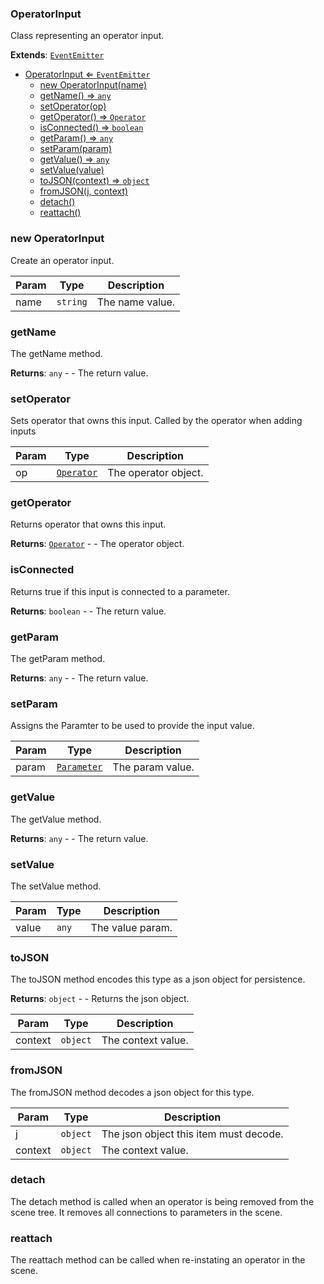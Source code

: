 <a name="OperatorInput"></a>

### OperatorInput 
Class representing an operator input.


**Extends**: <code>[EventEmitter](api/Utilities/EventEmitter.md)</code>  

* [OperatorInput ⇐ <code>EventEmitter</code>](#OperatorInput)
    * [new OperatorInput(name)](#new-OperatorInput)
    * [getName() ⇒ <code>any</code>](#getName)
    * [setOperator(op)](#setOperator)
    * [getOperator() ⇒ <code>Operator</code>](#getOperator)
    * [isConnected() ⇒ <code>boolean</code>](#isConnected)
    * [getParam() ⇒ <code>any</code>](#getParam)
    * [setParam(param)](#setParam)
    * [getValue() ⇒ <code>any</code>](#getValue)
    * [setValue(value)](#setValue)
    * [toJSON(context) ⇒ <code>object</code>](#toJSON)
    * [fromJSON(j, context)](#fromJSON)
    * [detach()](#detach)
    * [reattach()](#reattach)

<a name="new_OperatorInput_new"></a>

### new OperatorInput
Create an operator input.


| Param | Type | Description |
| --- | --- | --- |
| name | <code>string</code> | The name value. |

<a name="OperatorInput+getName"></a>

### getName
The getName method.


**Returns**: <code>any</code> - - The return value.  
<a name="OperatorInput+setOperator"></a>

### setOperator
Sets operator that owns this input. Called by the operator when adding inputs



| Param | Type | Description |
| --- | --- | --- |
| op | <code>[Operator](api/SceneTree/Operators/Operator.md)</code> | The operator object. |

<a name="OperatorInput+getOperator"></a>

### getOperator
Returns operator that owns this input.


**Returns**: <code>[Operator](api/SceneTree/Operators/Operator.md)</code> - - The operator object.  
<a name="OperatorInput+isConnected"></a>

### isConnected
Returns true if this input is connected to a parameter.


**Returns**: <code>boolean</code> - - The return value.  
<a name="OperatorInput+getParam"></a>

### getParam
The getParam method.


**Returns**: <code>any</code> - - The return value.  
<a name="OperatorInput+setParam"></a>

### setParam
Assigns the Paramter to be used to provide the input value.



| Param | Type | Description |
| --- | --- | --- |
| param | <code>[Parameter](api/SceneTree/Parameters/Parameter.md)</code> | The param value. |

<a name="OperatorInput+getValue"></a>

### getValue
The getValue method.


**Returns**: <code>any</code> - - The return value.  
<a name="OperatorInput+setValue"></a>

### setValue
The setValue method.



| Param | Type | Description |
| --- | --- | --- |
| value | <code>any</code> | The value param. |

<a name="OperatorInput+toJSON"></a>

### toJSON
The toJSON method encodes this type as a json object for persistence.


**Returns**: <code>object</code> - - Returns the json object.  

| Param | Type | Description |
| --- | --- | --- |
| context | <code>object</code> | The context value. |

<a name="OperatorInput+fromJSON"></a>

### fromJSON
The fromJSON method decodes a json object for this type.



| Param | Type | Description |
| --- | --- | --- |
| j | <code>object</code> | The json object this item must decode. |
| context | <code>object</code> | The context value. |

<a name="OperatorInput+detach"></a>

### detach
The detach method is called when an operator is being removed from the scene tree.
It removes all connections to parameters in the scene.


<a name="OperatorInput+reattach"></a>

### reattach
The reattach method can be called when re-instating an operator in the scene.



